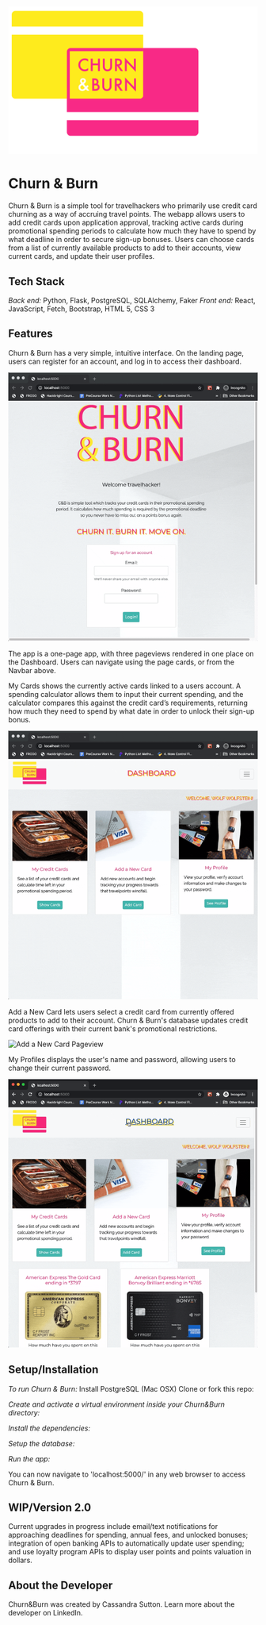 
![Churn & Burn Logo](https://github.com/canjelica/churnNburn/blob/master/static/img/logo-combo-small.gif)


# Churn & Burn
Churn & Burn is a simple tool for travelhackers who primarily use credit card churning as a way of accruing travel points. The webapp allows users to add credit cards upon application approval, tracking active cards during promotional spending periods to calculate how much they have to spend by what deadline in order to secure sign-up bonuses. Users can choose cards from a list of currently available products to add to their accounts, view current cards, and update their user profiles. 



## Tech Stack
*Back end:* Python, Flask, PostgreSQL, SQLAlchemy, Faker
*Front end:* React, JavaScript, Fetch, Bootstrap, HTML 5, CSS 3

## Features
Churn & Burn has a very simple, intuitive interface. On the landing page, users can register for an account, and log in to access their dashboard.

![Landing Page with Registration and Login](https://github.com/canjelica/churnNburn/blob/master/static/img/readme-login.gif)

The app is a one-page app, with three pageviews rendered in one place on the Dashboard. Users can navigate using the page cards, or from the Navbar above.

My Cards shows the currently active cards linked to a users account. A spending calculator allows them to input their current spending, and the calculator compares this against the credit card’s requirements, returning how much they need to spend by what date in order to unlock their sign-up bonus. 

![My Cards Pageview](https://github.com/canjelica/churnNburn/blob/master/static/img/readme-my-cards.gif)

Add a New Card lets users select a credit card from currently offered products to add to their account. Churn & Burn's database updates credit card offerings with their current bank's promotional restrictions.

![Add a New Card Pageview](https://github.com/canjelica/churnNburn/blob/master/static/img/readme-add-new%20card.gif)              

My Profiles displays the user's name and password, allowing users to change their current password.

![My Profile Pageview](https://github.com/canjelica/churnNburn/blob/master/static/img/readme-my-profile.gif)	

## Setup/Installation
*To run Churn & Burn:*
Install PostgreSQL (Mac OSX)
Clone or fork this repo:
 
*Create and activate a virtual environment inside your Churn&Burn directory:*
 
*Install the dependencies:*
 
*Setup the database:*
 
*Run the app:*
 
You can now navigate to 'localhost:5000/' in any web browser to access Churn & Burn.






## WIP/Version 2.0
Current upgrades in progress include email/text notifications for approaching deadlines for spending, annual fees, and unlocked bonuses; integration of open banking APIs to automatically update user spending; and use loyalty program APIs to display user points and points valuation in dollars.

## About the Developer
Churn&Burn was created by Cassandra Sutton. Learn more about the developer on LinkedIn.
